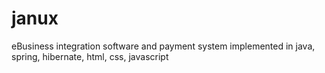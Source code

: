 janux
=====

eBusiness integration software and payment system implemented in java, spring, hibernate, html, css, javascript